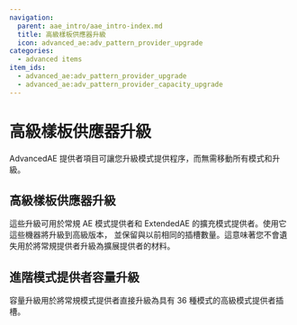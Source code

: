 ```yaml
---
navigation:
  parent: aae_intro/aae_intro-index.md
  title: 高級樣板供應器升級
  icon: advanced_ae:adv_pattern_provider_upgrade
categories:
  - advanced items
item_ids:
  - advanced_ae:adv_pattern_provider_upgrade
  - advanced_ae:adv_pattern_provider_capacity_upgrade
---
```


# 高級樣板供應器升級

AdvancedAE 提供者項目可讓您升級模式提供程序，而無需移動所有模式和升級。

## 高級樣板供應器升級


<ItemImage id="advanced_ae:adv_pattern_provider_upgrade" scale="3"></ItemImage>

這些升級可用於常規 AE 模式提供者和 ExtendedAE 的擴充模式提供者。使用它這些機器將升級到高級版本，
並保留與以前相同的插槽數量。這意味著您不會遺失用於將常規提供者升級為擴展提供者的材料。

## 進階模式提供者容量升級
<ItemImage id="advanced_ae:adv_pattern_provider_capacity_upgrade" scale="3"></ItemImage>

容量升級用於將常規模式提供者直接升級為具有 36 種模式的高級模式提供者插槽。